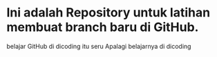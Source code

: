 
# Ini adalah Repository untuk latihan membuat branch baru di GitHub.
belajar GitHub di dicoding itu seru
Apalagi belajarnya di dicoding
